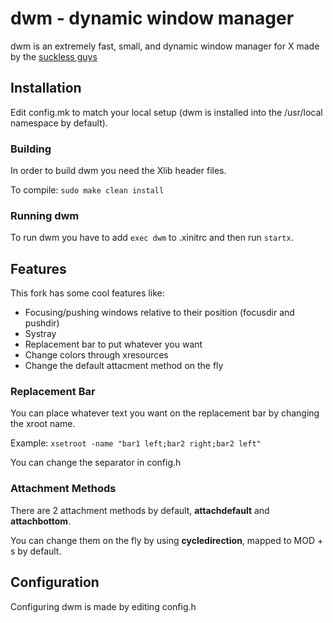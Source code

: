# dwm - dynamic window manager
dwm is an extremely fast, small, and dynamic window manager for X made
by the [suckless guys](https://suckless.org/)

## Installation
Edit config.mk to match your local setup (dwm is installed into
the /usr/local namespace by default).

### Building
In order to build dwm you need the Xlib header files.

To compile: `sudo make clean install`

### Running dwm
To run dwm you have to add `exec dwm` to .xinitrc and then run `startx`.

## Features
This fork has some cool features like:
+ Focusing/pushing windows relative to their position (focusdir and pushdir)
+ Systray
+ Replacement bar to put whatever you want
+ Change colors through xresources
+ Change the default attacment method on the fly

### Replacement Bar
You can place whatever text you want on the replacement bar by changing the xroot name.

Example: `xsetroot -name "bar1 left;bar2 right;bar2 left"`

You can change the separator in config.h

### Attachment Methods
There are 2 attachment methods by default, **attachdefault** and **attachbottom**.

You can change them on the fly by using **cycledirection**, mapped to MOD + s by default.

## Configuration
Configuring dwm is made by editing config.h
